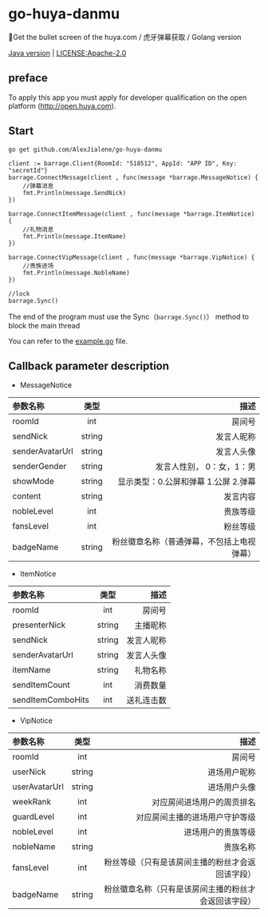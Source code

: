 # go-huya-danmu
🐯Get the bullet screen of the huya.com / 虎牙弹幕获取 / Golang version


[Java version](https://github.com/AlexJialene/huya-danmu) | [LICENSE:Apache-2.0](https://github.com/AlexJialene/go-huya-danmu/blob/master/LICENSE)

## preface

To apply this app you must apply for developer qualification on the open platform (http://open.huya.com).

## Start
```
go get github.com/AlexJialene/go-huya-danmu
```

```
client := barrage.Client{RoomId: "518512", AppId: "APP ID", Key: "secretId"}
barrage.ConnectMessage(client , func(message *barrage.MessageNotice) {
    //弹幕消息
    fmt.Println(message.SendNick)
})

barrage.ConnectItemMessage(client , func(message *barrage.ItemNotice) {
    //礼物消息
    fmt.Println(message.ItemName)
})

barrage.ConnectVipMessage(client , func(message *barrage.VipNotice) {
    //贵族进场
    fmt.Println(message.NobleName)
})

//lock
barrage.Sync()

```
The end of the program must use the Sync（`barrage.Sync()`） method to block the main thread

You can refer to the [example.go](https://github.com/AlexJialene/go-huya-danmu/blob/master/example.go) file.

## Callback parameter description

* MessageNotice

|参数名称	| 类型	|描述|
|:-|:-:|-:|
|roomId|int|房间号|
|sendNick|string|发言人昵称|
|senderAvatarUrl|string|发言人头像|
|senderGender|string|发言人性别， 0：女，1：男|
|showMode|string|显示类型：0.公屏和弹幕 1.公屏 2.弹幕|
|content|string	|发言内容|
|nobleLevel|int|贵族等级|
|fansLevel|int|粉丝等级|
|badgeName|string|粉丝徽章名称（普通弹幕，不包括上电视弹幕）|

* ItemNotice

|参数名称	| 类型	|描述|
|:-|:-:|-:|
|roomId|int|房间号|
|presenterNick|string|主播昵称|
|sendNick|string|发言人昵称|
|senderAvatarUrl|string|发言人头像|
|itemName|string|礼物名称|
|sendItemCount|int|消费数量|
|sendItemComboHits|int|送礼连击数|

* VipNotice

|参数名称	| 类型	|描述|
|:-|:-:|-:|
|roomId|int|房间号|
|userNick|string|进场用户昵称|
|userAvatarUrl|string|	进场用户头像|
|weekRank|int|对应房间进场用户的周贡排名|
|guardLevel|int|对应房间主播的进场用户守护等级|
|nobleLevel|int|进场用户的贵族等级|
|nobleName|string|贵族名称|
|fansLevel|int|粉丝等级（只有是该房间主播的粉丝才会返回该字段）|
|badgeName|string|粉丝徽章名称（只有是该房间主播的粉丝才会返回该字段）|



